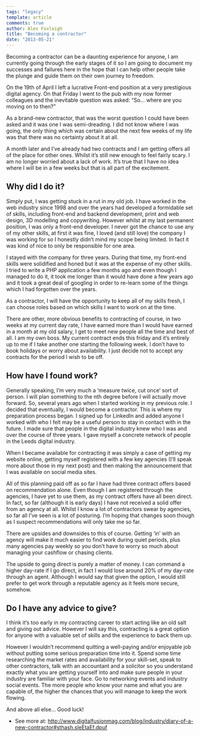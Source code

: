```yaml
---
tags: "legacy"
template: article 
comments: true 
author: Alex Foxleigh
title: "Becoming a contractor"
date: "2013-05-21"
---
```


Becoming a contractor can be a daunting experience for anyone, I am currently going through the early stages of it so I am going to document my successes and failures here in the hope that I can help other people take the plunge and guide them on their own journey to freedom.

On the 19th of April I left a lucrative Front-end position at a very prestigious digital agency. On that Friday I went to the pub with my now former colleagues and the inevitable question was asked: “So... where are you moving on to then?”

As a brand-new contractor, that was the worst question I could have been asked and it was one I was semi-dreading. I did not know where I was going, the only thing which was certain about the next few weeks of my life was that there was no certainty about it at all.

A month later and I’ve already had two contracts and I am getting offers all of the place for other ones. Whilst it’s still new enough to feel fairly scary. I am no longer worried about a lack of work. It’s true that I have no idea where I will be in a few weeks but that is all part of the excitement.

## Why did I do it?

Simply put, I was getting stuck in a rut in my old job. I have worked in the web industry since 1998 and over the years had developed a formidable set of skills, including front-end and backend development, print and web design, 3D modelling and copywriting. However whilst at my last permanent position, I was only a front-end developer. I never got the chance to use any of my other skills, at first it was fine, I loved (and still love) the company I was working for so I honestly didn’t mind my scope being limited. In fact it was kind of nice to only be responsible for one area.

I stayed with the company for three years. During that time, my front-end skills were solidified and honed but it was at the expense of my other skills. I tried to write a PHP application a few months ago and even though I managed to do it, it took me longer than it would have done a few years ago and it took a great deal of googling in order to re-learn some of the things which I had forgotten over the years.

As a contractor, I will have the opportunity to keep all of my skills fresh, I can choose roles based on which skills I want to work on at the time.

There are other, more obvious benefits to contracting of course, in two weeks at my current day rate, I have earned more than I would have earned in a month at my old salary, I get to meet new people all the time and best of all. I am my own boss. My current contract ends this friday and it’s entirely up to me if I take another one starting the following week. I don’t have to book holidays or worry about availability. I just decide not to accept any contracts for the period I wish to be off.

## How have I found work?

Generally speaking, I’m very much a ‘measure twice, cut once’ sort of person. I will plan something to the nth degree before I will actually move forward. So, several years ago when I started working in my previous role. I decided that eventually, I would become a contractor. This is where my preparation process began. I signed up for LinkedIn and added anyone I worked with who I felt may be a useful person to stay in contact with in the future. I made sure that people in the digital industry knew who I was and over the course of three years. I gave myself a concrete network of people in the Leeds digital industry.

When I became available for contracting it was simply a case of getting my website online, getting myself registered with a few key agencies (I’ll speak more about those in my next post) and then making the announcement that I was available on social media sites.

All of this planning paid off as so far I have had three contract offers based on recommendation alone. Even though I am registered through the agencies, I have yet to use them, as my contract offers have all been direct. In fact, so far (although it is early days) I have not received a solid offer from an agency at all. Whilst I know a lot of contractors swear by agencies, so far all I’ve seen is a lot of posturing. I’m hoping that changes soon though as I suspect recommendations will only take me so far.

There are upsides and downsides to this of course. Getting ‘in’ with an agency will make it much easier to find work during quiet periods, plus many agencies pay weekly so you don’t have to worry so much about managing your cashflow or chasing clients.

The upside to going direct is purely a matter of money. I can command a higher day-rate if I go direct, in fact I would lose around 20% of my day-rate through an agent. Although I would say that given the option, I would still prefer to get work through a reputable agency as it feels more secure, somehow.

## Do I have any advice to give?

I think it’s too early in my contracting career to start acting like an old salt and giving out advice. However I will say this, contracting is a great option for anyone with a valuable set of skills and the experience to back them up.

However I wouldn’t recommend quitting a well-paying and/or enjoyable job without putting some serious preparation time into it. Spend some time researching the market rates and availability for your skill-set, speak to other contractors, talk with an accountant and a solicitor so you understand exactly what you are getting yourself into and make sure people in your industry are familiar with your face. Go to networking events and industry social events. The more people who know your name and what you are capable of, the higher the chances that you will manage to keep the work flowing.

And above all else... Good luck!

- See more at: http://www.digitalfusionmag.com/blog/industry/diary-of-a-new-contractor#sthash.sleEtaEf.dpuf
